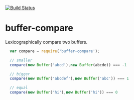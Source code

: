 
[![Build Status](https://secure.travis-ci.org/soldair/node-buffer-compare.png)](http://travis-ci.org/soldair/node-buffer-compare)

buffer-compare
==============

Lexicographically compare two buffers.

```js
  var compare = require('buffer-compare');

  // smaller
  compare(new Buffer('abcd'),new Buffer(abcde)) === -1

  // bigger
  compare(new Buffer('abcdef'),new Buffer('abc')) === 1

  // equal
  compare(new Buffer('hi'),new Buffer('hi')) === 0

```
